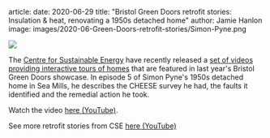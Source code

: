 article:
date: 2020-06-29
title: "Bristol Green Doors retrofit stories: Insulation & heat, renovating a 1950s detached home"
author: Jamie Hanlon
image: images/2020-06-Green-Doors-retrofit-stories/Simon-Pyne.png

<div class="text-center">
<a href="https://www.youtube.com/watch?v=gS2Iq-7ZAsM">
<img class="img-fluid" src="{{url_for('.assets', filename='images/2020-06-Green-Doors-retrofit-stories/Simon-Pyne.png')}}">
</a>
</div>

The [Centre for Sustainable Energy](https://www.cse.org.uk) have recently
released a [set of videos providing interactive tours of
homes](https://www.cse.org.uk/news/view/2471) that are featured in last year's
Bristol Green Doors showcase. In episode 5 of Simon Pyne's 1950s detached home
in Sea Mills, he describes the CHEESE survey he had, the faults it identified
and the remedial action he took.

Watch the video [here (YouTube)](https://www.youtube.com/watch?v=gS2Iq-7ZAsM).

See more retrofit stories from CSE [here (YouTube)](https://www.youtube.com/watch?v=M848Rb3yBsQ&list=PLYahoEmECK5YuzBG4stZ4Mzzd20w--ZsV)

